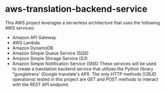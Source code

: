 # aws-translation-backend-service
This AWS project leverages a serverless architecture that uses the following AWS services:
- Amazon API Gateway
- AWS Lambda
- Amazon DynamoDB
- Amazon Simple Queue Service (SQS)
- Amazon Simple Storage Service (S3)
- Amazon Simple Notification Service (SNS)
These services will be used to create a translation backend service that utilizes the Python library "googletrans' (Google translate's API).
The only HTTP methods (CRUD operations) tested in this project are GET and POST methods to interact with the REST API endpoint.
